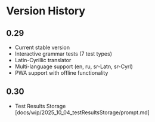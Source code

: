 # Version History

## 0.29
- Current stable version
- Interactive grammar tests (7 test types)
- Latin-Cyrillic translator
- Multi-language support (en, ru, sr-Latn, sr-Cyrl)
- PWA support with offline functionality

## 0.30
- Test Results Storage [docs/wip/2025_10_04_testResultsStorage/prompt.md]

